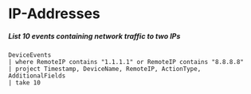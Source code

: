 # IP-Addresses

##### List 10 events containing network traffic to two IPs
````
DeviceEvents
| where RemoteIP contains "1.1.1.1" or RemoteIP contains "8.8.8.8"
| project Timestamp, DeviceName, RemoteIP, ActionType, AdditionalFields
| take 10
````
